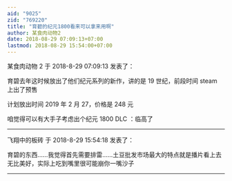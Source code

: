 ```yaml
---
aid: "9025"
zid: "769220"
title: "育碧的纪元1800看来可以拿来用啊"
author: 某食肉动物2
date: 2018-08-29 07:09:13+07:00
lastmod: 2018-08-29 15:54:00+07:00
---
```


某食肉动物 2 于 2018-8-29 07:09:13 发表了：

育碧去年这时候放出了他们纪元系列的新作，讲的是 19 世纪，前段时间 steam 上出了预售

计划放出时间 2019 年 2 月 27，价格是 248 元

咱觉得可以有大手子考虑出个纪元 1800 DLC ：临高了

---

飞翔中的板砖 于 2018-8-29 15:54:18 发表了：

育碧的东西……我觉得首先需要排雷……土豆批发市场最大的特点就是播片看上去无比美好，实际上吃到嘴里很可能崩你一嘴沙子

---
